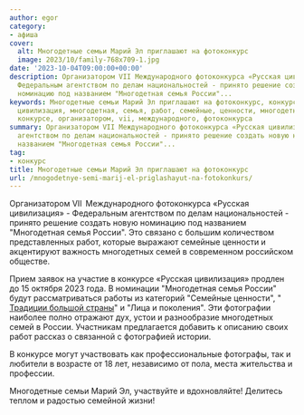 ```yaml
---
author: egor
category:
- афиша
cover:
  alt: Многодетные семьи Марий Эл приглашают на фотоконкурс
  image: 2023/10/family-768x709-1.jpg
date: '2023-10-04T09:00:00+00:00'
description: Организатором VII Международного фотоконкурса «Русская цивилизация» -
  Федеральным агентством по делам национальностей - принято решение создать новую
  номинацию под названием "Многодетная семья России"...
keywords: Многодетные семьи Марий Эл приглашают на фотоконкурс, конкурс, россии, русская,
  цивилизация, многодетная, семья, работ, семейные, ценности, многодетных, семей,
  конкурсе, организатором, vii, международного, фотоконкурса
summary: Организатором VII Международного фотоконкурса «Русская цивилизация» - Федеральным
  агентством по делам национальностей - принято решение создать новую номинацию под
  названием "Многодетная семья России"...
tag:
- конкурс
title: Многодетные семьи Марий Эл приглашают на фотоконкурс
url: /mnogodetnye-semi-marij-el-priglashayut-na-fotokonkurs/
---
```


Организатором VII  Международного фотоконкурса «Русская цивилизация» - Федеральным агентством по делам национальностей - принято решение создать новую номинацию под названием "Многодетная семья России". Это связано с большим количеством представленных работ, которые выражают семейные ценности и акцентируют важность многодетных семей в современном российском обществе.

Прием заявок на участие в конкурсе «Русская цивилизация» продлен до 15 октября 2023 года. В номинации "Многодетная семья России" будут рассматриваться работы из категорий "Семейные ценности", " [Традиции большой страны](/ekskursiya-garmoshki/)" и "Лица и поколения". Эти фотографии наиболее полно отражают дух, устои и разнообразие многодетных семей в России. Участникам предлагается добавить к описанию своих работ рассказ о связанной с фотографией истории.

В конкурсе могут участвовать как профессиональные фотографы, так и любители в возрасте от 18 лет, независимо от пола, места жительства и профессии.

Многодетные семьи Марий Эл, участвуйте и вдохновляйте! Делитесь теплом и радостью семейной жизни!
